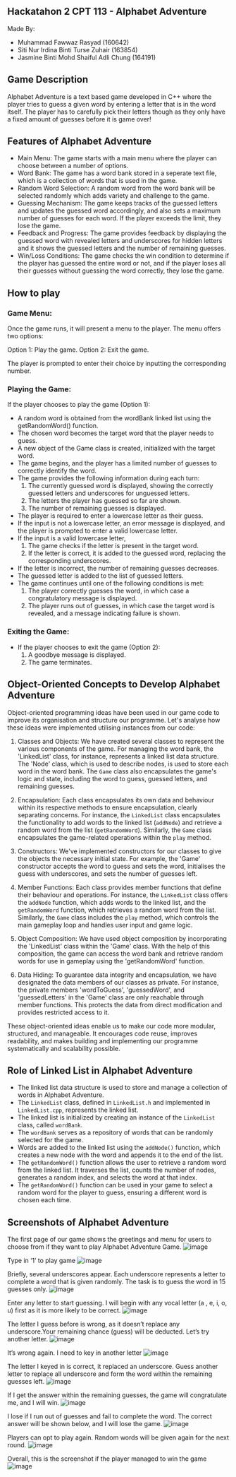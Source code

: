 ## Hackatahon 2 CPT 113 - Alphabet Adventure ##
Made By: 
- Muhammad Fawwaz Rasyad (160642)
- Siti Nur Irdina Binti Turse Zuhair (163854)
- Jasmine Binti Mohd Shaiful Adli Chung (164191)

## Game Description ##
Alphabet Adventure is a text based game developed in C++ where the player tries to guess a given word by entering a letter that is in the word itself. The player has to carefully pick their letters though as they only have a fixed amount of guesses before it is game over!

## Features of Alphabet Adventure ##
- Main Menu: The game starts with a main menu where the player can choose between a number of options.
- Word Bank: The game has a word bank stored in a seperate text file, which is a collection of words that is used in the game.
- Random Word Selection: A random word from the word bank will be selected randomly which adds variety and challenge to the game.
- Guessing Mechanism: The game keeps tracks of the guessed letters and updates the guessed word accordingly, and also sets a maximum number of guesses for each word. If the player exceeds the limit, they lose the game.
- Feedback and Progress: The game provides feedback by displaying the guessed word with revealed letters and underscores for hidden letters and it shows the guessed letters and the number of remaining guesses.
- Win/Loss Conditions: The game checks the win condition to determine if the player has guessed the entire word or not, and if the player loses all their guesses without guessing the word correctly, they lose the game.

## How to play ##
### Game Menu: ###

Once the game runs, it will present a menu to the player.
The menu offers two options:

Option 1: Play the game.
Option 2: Exit the game.

The player is prompted to enter their choice by inputting the corresponding number.

### Playing the Game: ###

If the player chooses to play the game (Option 1):
- A random word is obtained from the wordBank linked list using the getRandomWord() function.
- The chosen word becomes the target word that the player needs to guess.
- A new object of the Game class is created, initialized with the target word.
- The game begins, and the player has a limited number of guesses to correctly identify the word.
- The game provides the following information during each turn:
  1. The currently guessed word is displayed, showing the correctly guessed letters and     underscores for unguessed letters.
  2. The letters the player has guessed so far are shown.
  3. The number of remaining guesses is displayed.
- The player is required to enter a lowercase letter as their guess.
- If the input is not a lowercase letter, an error message is displayed, and the player is prompted to enter a valid lowercase letter.
- If the input is a valid lowercase letter, 
  1. The game checks if the letter is present in the target word.
  2. If the letter is correct, it is added to the guessed word, replacing the corresponding underscores.
- If the letter is incorrect, the number of remaining guesses decreases.
- The guessed letter is added to the list of guessed letters.
- The game continues until one of the following conditions is met:
  1. The player correctly guesses the word, in which case a congratulatory message is displayed.
  2. The player runs out of guesses, in which case the target word is revealed, and a message indicating failure is shown.

### Exiting the Game: ###

- If the player chooses to exit the game (Option 2):
  1. A goodbye message is displayed.
  2. The game terminates.


## Object-Oriented Concepts to Develop Alphabet Adventure ##
Object-oriented programming ideas have been used in our game code to improve its organisation and structure our programme. Let's analyse how these ideas were implemented utilising instances from our code:

1. Classes and Objects:
We have created several classes to represent the various components of the game. For managing the word bank, the 'LinkedList' class, for instance, represents a linked list data structure. The 'Node' class, which is used to describe nodes, is used to store each word in the word bank. The `Game` class also encapsulates the game's logic and state, including the word to guess, guessed letters, and remaining guesses.

2. Encapsulation:
Each class encapsulates its own data and behaviour within its respective methods to ensure encapsulation, clearly separating concerns. For instance, the `LinkedList` class encapsulates the functionality to add words to the linked list (`addNode`) and retrieve a random word from the list (`getRandomWord`). Similarly, the `Game` class encapsulates the game-related operations within the `play` method.

3. Constructors:
We've implemented constructors for our classes to give the objects the necessary initial state. For example, the 'Game' constructor accepts the word to guess and sets the word, initialises the guess with underscores, and sets the number of guesses left.

4. Member Functions:
Each class provides member functions that define their behaviour and operations. For instance, the `LinkedList` class offers the `addNode` function, which adds words to the linked list, and the `getRandomWord` function, which retrieves a random word from the list. Similarly, the `Game` class includes the `play` method, which controls the main gameplay loop and handles user input and game logic.

5. Object Composition:
We have used object composition by incorporating the 'LinkedList' class within the 'Game' class. With the help of this composition, the game can access the word bank and retrieve random words for use in gameplay using the 'getRandomWord' function.


6. Data Hiding:
To guarantee data integrity and encapsulation, we have designated the data members of our classes as private. For instance, the private members 'wordToGuess', 'guessedWord', and 'guessedLetters' in the 'Game' class are only reachable through member functions. This protects the data from direct modification and provides restricted access to it.

These object-oriented ideas enable us to make our code more modular, structured, and manageable. It encourages code reuse, improves readability, and makes building and implementing our programme systematically and scalability possible.

## Role of Linked List in Alphabet Adventure ##

- The linked list data structure is used to store and manage a collection of words in Alphabet Adventure.
- The `LinkedList` class, defined in `LinkedList.h` and implemented in `LinkedList.cpp`, represents the linked list.
- The linked list is initialized by creating an instance of the `LinkedList` class, called `wordBank`.
- The `wordBank` serves as a repository of words that can be randomly selected for the game.
- Words are added to the linked list using the `addNode()` function, which creates a new node with the word and appends it to the end of the list.
- The `getRandomWord()` function allows the user to retrieve a random word from the linked list. It traverses the list, counts the number of nodes, generates a random index, and selects the word at that index.
- The `getRandomWord()` function can be used in your game to select a random word for the player to guess, ensuring a different word is chosen each time.

## Screenshots of Alphabet Adventure ##

The first page of our game shows the greetings and menu for users to choose from if they want to play Alphabet Adventure Game.
![image](https://github.com/fwzrasyad/Alphabet-Adventure-CPT113/assets/121543815/d258e310-e8e0-482f-a0d7-427f477f5c89)

Type in ‘1’ to play game
![image](https://github.com/fwzrasyad/Alphabet-Adventure-CPT113/assets/121543815/f8929653-26ad-4185-998e-b88efd999b45)

Briefly, several underscores appear. Each underscore represents a letter to complete a word that is given randomly. The task is to guess the word in 15 guesses only.
![image](https://github.com/fwzrasyad/Alphabet-Adventure-CPT113/assets/121543815/88a7f5c0-6b8f-44e9-a9a9-eb97c7979d91)

Enter any letter to start guessing. I will begin with any vocal letter (a , e, i, o, u) first as it is more likely to be correct.
![image](https://github.com/fwzrasyad/Alphabet-Adventure-CPT113/assets/121543815/7a1b13a2-4196-4e25-a3df-7dec1129ca16)

The letter I guess before is wrong, as it doesn’t replace any underscore.Your remaining chance (guess) will be deducted.  Let’s try another letter.
![image](https://github.com/fwzrasyad/Alphabet-Adventure-CPT113/assets/121543815/7d5e359f-d78f-4eb1-92a1-d938d37bc9d4)

It’s wrong again. I need to key in another letter
![image](https://github.com/fwzrasyad/Alphabet-Adventure-CPT113/assets/121543815/dc0d6bb2-79de-4ca5-a864-27de61e9853a)

The letter I keyed in is correct, it replaced an underscore. Guess another letter to replace all underscore and form the word within the remaining guesses left.
![image](https://github.com/fwzrasyad/Alphabet-Adventure-CPT113/assets/121543815/49b53184-6fbc-4ad5-a41e-396f3b09e105)

If I get the answer within the remaining guesses, the game will congratulate me, and I will win.
![image](https://github.com/fwzrasyad/Alphabet-Adventure-CPT113/assets/121543815/4c2e0739-e123-4648-bfe8-b703081bab53)

I lose if I run out of guesses and fail to complete the word. The correct answer will be shown below, and I will lose the game.
![image](https://github.com/fwzrasyad/Alphabet-Adventure-CPT113/assets/121543815/1400d5fc-8c8f-409c-9c9d-c12a56f00ee7)

Players can opt to play again. Random words will be given again for the next round. 
![image](https://github.com/fwzrasyad/Alphabet-Adventure-CPT113/assets/121543815/67d40bdd-63c6-4bb9-a946-352f47bfb78b)

Overall, this is the screenshot if the player managed to win the game
![image](https://github.com/fwzrasyad/Alphabet-Adventure-CPT113/assets/121543815/efdd1303-e6d6-485d-8188-4f6fee18a42c)











